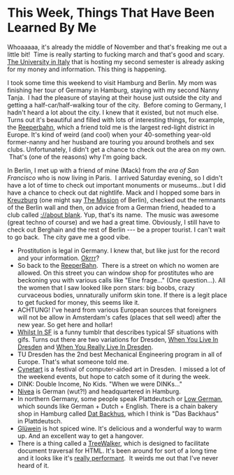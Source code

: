 <!--
slug: this-week-things-that-have-been-learned-by-me
date: Mon Nov 18 2013 09:58:00 GMT-0800 (Pacific Standard Time)
tags: hamburg, berlin, nanny, plattdeutsch, gluwein, dink, reeperbahn, kreuzburg, ://about blank, treewalker, boobs, okrrr
title: This Week, Things That Have Been Learned By Me
id: 67379994511
link: http://blog.mhgbrown.is/post/67379994511/this-week-things-that-have-been-learned-by-me
raw: {"type":"text","blog_name":"mhgbrown-writing","blog":{"name":"mhgbrown-writing","title":"","description":"","url":"http://blog.mhgbrown.is/","uuid":"t:ePEJSJNMnTiNT1c2s-GWmw","updated":1455741575},"id":67379994511,"post_url":"http://blog.mhgbrown.is/post/67379994511/this-week-things-that-have-been-learned-by-me","slug":"this-week-things-that-have-been-learned-by-me","date":"2013-11-18 17:58:00 GMT","timestamp":1384797480,"state":"published","format":"html","reblog_key":"Ovt3uUty","tags":["hamburg","berlin","nanny","plattdeutsch","gluwein","dink","reeperbahn","kreuzburg","://about blank","treewalker","boobs","okrrr"],"short_url":"https://tmblr.co/ZYX4lq_mAH_F","summary":"This Week, Things That Have Been Learned By Me","is_blocks_post_format":false,"recommended_source":null,"recommended_color":null,"note_count":0,"title":"This Week, Things That Have Been Learned By Me","body":"<p>Whoaaaaa, it&rsquo;s already the middle of November and that&rsquo;s freaking me out a little bit!  Time is really starting to fucking march and that&rsquo;s good and scary. <a href=\"http://www.unibz.it/\">The University in Italy</a> that is hosting my second semester is already asking for my money and information. This thing is happening.</p>\n<p>I took some time this weekend to visit Hamburg and Berlin. My mom was finishing her tour of Germany in Hamburg, staying with my second Nanny Tanja.  I had the pleasure of staying at their house just outside the city and getting a half-car/half-walking tour of the city.  Before coming to Germany, I hadn&rsquo;t heard a lot about the city. I knew that it existed, but not much else. Turns out it&rsquo;s beautiful and filled with lots of interesting things, for example, the <a href=\"http://en.wikipedia.org/wiki/Reeperbahn\">Reeperbahn</a>, which a friend told me is the largest red-light district in Europe. It&rsquo;s kind of weird (and cool) when your 40-something year-old former-nanny and her husband are touring you around brothels and sex clubs. Unfortunately, I didn&rsquo;t get a chance to check out the area on my own.  That&rsquo;s (one of the reasons) why I&rsquo;m going back.</p>\n<p>In Berlin, I met up with a friend of mine (Mack) from <em>the era of San Francisco </em>who is now living in Paris.  I arrived Saturday evening, so I didn&rsquo;t have a lot of time to check out important monuments or museums&hellip;but I did have a chance to check out dat nightlife. Mack and I hopped some bars in <a href=\"http://en.wikipedia.org/wiki/Kreuzberg\">Kreuzburg</a> (one might say <a href=\"http://en.wikipedia.org/wiki/Mission_District,_San_Francisco\">The Mission</a> of Berlin), checked out the remnants of the Berlin wall and then, on advice from a German friend, headed to a club called <a href=\"http://aboutparty.net/\">://about blank</a>. Yup, that&rsquo;s its name.  The music was awesome (great techno of course) and we had a great time. Obviously, I still have to check out Berghain and the rest of Berlin — be a proper tourist. I can&rsquo;t wait to go back.  The city gave me a good vibe.</p>\n<ul><li>Prostitution is legal in Germany. I knew that, but like just for the record and your information. <a href=\"http://www.youtube.com/watch?v=qSB-5Nnw9rU\">Okrrr</a>?</li>\n<li>So back to the <a href=\"http://en.wikipedia.org/wiki/Reeperbahn\">ReeperBahn</a>.  There is a street on which no women are allowed. On this street you can window shop for prostitutes who are beckoning you with various calls like &ldquo;Eine frage&hellip;&rdquo; (One question&hellip;). All the women that I saw looked like porn stars: big boobs, crazy curvaceous bodies, unnaturally uniform skin tone. If there is a legit place to get fucked for money, this seems like it.</li>\n<li>ACHTUNG! I&rsquo;ve heard from various European sources that foreigners will not be allow in Amsterdam&rsquo;s cafes (places that sell weed) after the new year. So get here and hollar!</li>\n<li><a href=\"http://whilstinsf.tumblr.com/\">Whilst In SF</a> is a funny tumblr that describes typical SF situations with gifs. Turns out there are two variations for Dresden, <a href=\"http://whenyouliveindresden.tumblr.com/\">When You Live In Dresden</a> and <a href=\"http://whenyoureallyliveindresden.tumblr.com/\">When You Really Live In Dresden</a>.</li>\n<li>TU Dresden has the 2nd best Mechanical Engineering program in all of Europe. That&rsquo;s what someone told me.</li>\n<li><a href=\"http://www.cynetart.de/?l=e\">Cynetart</a> is a festival of computer-aided art in Dresden.  I missed a lot of the weekend events, but hope to catch some of it during the week.</li>\n<li>DINK: Double Income, No Kids. &ldquo;When we were DINKs&hellip;&rdquo;</li>\n<li><a href=\"http://en.wikipedia.org/wiki/Nivea\">Nivea</a> is German (wut?!) and headquartered in Hamburg.</li>\n<li>In northern Germany, some people speak Plattdeutsch or <a href=\"http://en.wikipedia.org/wiki/Low_German\">Low German</a>, which sounds like German + Dutch + English. There is a chain bakery shop in Hamburg called <a href=\"http://www.datbackhus.de/\">Dat Backhus</a>, which I think is &ldquo;Das Backhaus&rdquo; in Plattdeutsch.</li>\n<li><a href=\"http://en.wikipedia.org/wiki/Mulled_wine\">Glüwein</a> is hot spiced wine. It&rsquo;s delicious and a wonderful way to warm up. And an excellent way to get a hangover.</li>\n<li>There is a thing called a <a href=\"https://developer.mozilla.org/en/docs/Web/API/TreeWalker\">TreeWalker</a>, which is designed to facilitate document traversal for HTML. It&rsquo;s been around for sort of a long time and it looks like it&rsquo;s <a href=\"http://stackoverflow.com/questions/2579666/getelementsbytagname-equivalent-for-textnodes\">really performant</a>.  It weirds me out that I&rsquo;ve never heard of it.</li>\n</ul>","reblog":{"comment":"<p><p>Whoaaaaa, it’s already the middle of November and that’s freaking me out a little bit!  Time is really starting to fucking march and that’s good and scary. <a href=\"http://www.unibz.it/\">The University in Italy</a> that is hosting my second semester is already asking for my money and information. This thing is happening.</p>\n<p>I took some time this weekend to visit Hamburg and Berlin. My mom was finishing her tour of Germany in Hamburg, staying with my second Nanny Tanja.  I had the pleasure of staying at their house just outside the city and getting a half-car/half-walking tour of the city.  Before coming to Germany, I hadn’t heard a lot about the city. I knew that it existed, but not much else. Turns out it’s beautiful and filled with lots of interesting things, for example, the <a href=\"http://en.wikipedia.org/wiki/Reeperbahn\">Reeperbahn</a>, which a friend told me is the largest red-light district in Europe. It’s kind of weird (and cool) when your 40-something year-old former-nanny and her husband are touring you around brothels and sex clubs. Unfortunately, I didn’t get a chance to check out the area on my own.  That’s (one of the reasons) why I’m going back.</p>\n<p>In Berlin, I met up with a friend of mine (Mack) from <em>the era of San Francisco </em>who is now living in Paris.  I arrived Saturday evening, so I didn’t have a lot of time to check out important monuments or museums…but I did have a chance to check out dat nightlife. Mack and I hopped some bars in <a href=\"http://en.wikipedia.org/wiki/Kreuzberg\">Kreuzburg</a> (one might say <a href=\"http://en.wikipedia.org/wiki/Mission_District,_San_Francisco\">The Mission</a> of Berlin), checked out the remnants of the Berlin wall and then, on advice from a German friend, headed to a club called <a href=\"http://aboutparty.net/\">://about blank</a>. Yup, that’s its name.  The music was awesome (great techno of course) and we had a great time. Obviously, I still have to check out Berghain and the rest of Berlin — be a proper tourist. I can’t wait to go back.  The city gave me a good vibe.</p>\n<ul><li>Prostitution is legal in Germany. I knew that, but like just for the record and your information. <a href=\"http://www.youtube.com/watch?v=qSB-5Nnw9rU\">Okrrr</a>?</li>\n<li>So back to the <a href=\"http://en.wikipedia.org/wiki/Reeperbahn\">ReeperBahn</a>.  There is a street on which no women are allowed. On this street you can window shop for prostitutes who are beckoning you with various calls like “Eine frage…” (One question…). All the women that I saw looked like porn stars: big boobs, crazy curvaceous bodies, unnaturally uniform skin tone. If there is a legit place to get fucked for money, this seems like it.</li>\n<li>ACHTUNG! I’ve heard from various European sources that foreigners will not be allow in Amsterdam’s cafes (places that sell weed) after the new year. So get here and hollar!</li>\n<li><a href=\"http://whilstinsf.tumblr.com/\">Whilst In SF</a> is a funny tumblr that describes typical SF situations with gifs. Turns out there are two variations for Dresden, <a href=\"http://whenyouliveindresden.tumblr.com/\">When You Live In Dresden</a> and <a href=\"http://whenyoureallyliveindresden.tumblr.com/\">When You Really Live In Dresden</a>.</li>\n<li>TU Dresden has the 2nd best Mechanical Engineering program in all of Europe. That’s what someone told me.</li>\n<li><a href=\"http://www.cynetart.de/?l=e\">Cynetart</a> is a festival of computer-aided art in Dresden.  I missed a lot of the weekend events, but hope to catch some of it during the week.</li>\n<li>DINK: Double Income, No Kids. “When we were DINKs…”</li>\n<li><a href=\"http://en.wikipedia.org/wiki/Nivea\">Nivea</a> is German (wut?!) and headquartered in Hamburg.</li>\n<li>In northern Germany, some people speak Plattdeutsch or <a href=\"http://en.wikipedia.org/wiki/Low_German\">Low German</a>, which sounds like German + Dutch + English. There is a chain bakery shop in Hamburg called <a href=\"http://www.datbackhus.de/\">Dat Backhus</a>, which I think is “Das Backhaus” in Plattdeutsch.</li>\n<li><a href=\"http://en.wikipedia.org/wiki/Mulled_wine\">Glüwein</a> is hot spiced wine. It’s delicious and a wonderful way to warm up. And an excellent way to get a hangover.</li>\n<li>There is a thing called a <a href=\"https://developer.mozilla.org/en/docs/Web/API/TreeWalker\">TreeWalker</a>, which is designed to facilitate document traversal for HTML. It’s been around for sort of a long time and it looks like it’s <a href=\"http://stackoverflow.com/questions/2579666/getelementsbytagname-equivalent-for-textnodes\">really performant</a>.  It weirds me out that I’ve never heard of it.</li>\n</ul></p>","tree_html":""},"trail":[{"blog":{"name":"mhgbrown-writing","active":true,"theme":{"header_full_width":2448,"header_full_height":3264,"header_focus_width":2048,"header_focus_height":1152,"avatar_shape":"circle","background_color":"#FAFAFA","body_font":"Helvetica Neue","header_bounds":"997,2351,2266,96","header_image":"https://static.tumblr.com/4b23ec7fb988076e81306480748de0b1/aqgwfuh/OUkncja1l/tumblr_static_5q6zyxvvxkco0k440g4kokosg.jpg","header_image_focused":"https://static.tumblr.com/4b23ec7fb988076e81306480748de0b1/aqgwfuh/SPuncja1u/tumblr_static_tumblr_static_5q6zyxvvxkco0k440g4kokosg_focused_v3.jpg","header_image_scaled":"https://static.tumblr.com/4b23ec7fb988076e81306480748de0b1/aqgwfuh/OUkncja1l/tumblr_static_5q6zyxvvxkco0k440g4kokosg_2048_v2.jpg","header_stretch":true,"link_color":"#529ECC","show_avatar":true,"show_description":true,"show_header_image":true,"show_title":true,"title_color":"#444444","title_font":"Gibson","title_font_weight":"bold"},"share_likes":false,"share_following":false,"can_be_followed":true},"post":{"id":"67379994511"},"content_raw":"<p><p>Whoaaaaa, it’s already the middle of November and that’s freaking me out a little bit!  Time is really starting to fucking march and that’s good and scary. <a href=\"http://www.unibz.it/\">The University in Italy</a> that is hosting my second semester is already asking for my money and information. This thing is happening.</p>\n<p>I took some time this weekend to visit Hamburg and Berlin. My mom was finishing her tour of Germany in Hamburg, staying with my second Nanny Tanja.  I had the pleasure of staying at their house just outside the city and getting a half-car/half-walking tour of the city.  Before coming to Germany, I hadn’t heard a lot about the city. I knew that it existed, but not much else. Turns out it’s beautiful and filled with lots of interesting things, for example, the <a href=\"http://en.wikipedia.org/wiki/Reeperbahn\">Reeperbahn</a>, which a friend told me is the largest red-light district in Europe. It’s kind of weird (and cool) when your 40-something year-old former-nanny and her husband are touring you around brothels and sex clubs. Unfortunately, I didn’t get a chance to check out the area on my own.  That’s (one of the reasons) why I’m going back.</p>\n<p>In Berlin, I met up with a friend of mine (Mack) from <em>the era of San Francisco </em>who is now living in Paris.  I arrived Saturday evening, so I didn’t have a lot of time to check out important monuments or museums…but I did have a chance to check out dat nightlife. Mack and I hopped some bars in <a href=\"http://en.wikipedia.org/wiki/Kreuzberg\">Kreuzburg</a> (one might say <a href=\"http://en.wikipedia.org/wiki/Mission_District,_San_Francisco\">The Mission</a> of Berlin), checked out the remnants of the Berlin wall and then, on advice from a German friend, headed to a club called <a href=\"http://aboutparty.net/\">://about blank</a>. Yup, that’s its name.  The music was awesome (great techno of course) and we had a great time. Obviously, I still have to check out Berghain and the rest of Berlin — be a proper tourist. I can’t wait to go back.  The city gave me a good vibe.</p>\n<ul><li>Prostitution is legal in Germany. I knew that, but like just for the record and your information. <a href=\"http://www.youtube.com/watch?v=qSB-5Nnw9rU\">Okrrr</a>?</li>\n<li>So back to the <a href=\"http://en.wikipedia.org/wiki/Reeperbahn\">ReeperBahn</a>.  There is a street on which no women are allowed. On this street you can window shop for prostitutes who are beckoning you with various calls like “Eine frage…” (One question…). All the women that I saw looked like porn stars: big boobs, crazy curvaceous bodies, unnaturally uniform skin tone. If there is a legit place to get fucked for money, this seems like it.</li>\n<li>ACHTUNG! I’ve heard from various European sources that foreigners will not be allow in Amsterdam’s cafes (places that sell weed) after the new year. So get here and hollar!</li>\n<li><a href=\"http://whilstinsf.tumblr.com/\">Whilst In SF</a> is a funny tumblr that describes typical SF situations with gifs. Turns out there are two variations for Dresden, <a href=\"http://whenyouliveindresden.tumblr.com/\">When You Live In Dresden</a> and <a href=\"http://whenyoureallyliveindresden.tumblr.com/\">When You Really Live In Dresden</a>.</li>\n<li>TU Dresden has the 2nd best Mechanical Engineering program in all of Europe. That’s what someone told me.</li>\n<li><a href=\"http://www.cynetart.de/?l=e\">Cynetart</a> is a festival of computer-aided art in Dresden.  I missed a lot of the weekend events, but hope to catch some of it during the week.</li>\n<li>DINK: Double Income, No Kids. “When we were DINKs…”</li>\n<li><a href=\"http://en.wikipedia.org/wiki/Nivea\">Nivea</a> is German (wut?!) and headquartered in Hamburg.</li>\n<li>In northern Germany, some people speak Plattdeutsch or <a href=\"http://en.wikipedia.org/wiki/Low_German\">Low German</a>, which sounds like German + Dutch + English. There is a chain bakery shop in Hamburg called <a href=\"http://www.datbackhus.de/\">Dat Backhus</a>, which I think is “Das Backhaus” in Plattdeutsch.</li>\n<li><a href=\"http://en.wikipedia.org/wiki/Mulled_wine\">Glüwein</a> is hot spiced wine. It’s delicious and a wonderful way to warm up. And an excellent way to get a hangover.</li>\n<li>There is a thing called a <a href=\"https://developer.mozilla.org/en/docs/Web/API/TreeWalker\">TreeWalker</a>, which is designed to facilitate document traversal for HTML. It’s been around for sort of a long time and it looks like it’s <a href=\"http://stackoverflow.com/questions/2579666/getelementsbytagname-equivalent-for-textnodes\">really performant</a>.  It weirds me out that I’ve never heard of it.</li>\n</ul></p>","content":"<p><p>Whoaaaaa, it&rsquo;s already the middle of November and that&rsquo;s freaking me out a little bit! &nbsp;Time is really starting to fucking march and that&rsquo;s good and scary. <a href=\"http://www.unibz.it/\">The University in Italy</a> that is hosting my second semester is already asking for my money and information. This thing is happening.</p>\n<p>I took some time this weekend to visit Hamburg and Berlin. My mom was finishing her tour of Germany in Hamburg, staying with my second Nanny Tanja. &nbsp;I had the pleasure of staying at their house just outside the city and getting a half-car/half-walking tour of the city. &nbsp;Before coming to Germany, I hadn&rsquo;t heard a lot about the city. I knew that it existed, but not much else. Turns out it&rsquo;s beautiful and filled with lots of interesting things, for example, the <a href=\"http://en.wikipedia.org/wiki/Reeperbahn\">Reeperbahn</a>, which a friend told me is the largest red-light district in Europe. It&rsquo;s kind of weird (and cool) when your 40-something year-old former-nanny and her husband are touring you around brothels and sex clubs. Unfortunately, I didn&rsquo;t get a chance to check out the area on my own. &nbsp;That&rsquo;s (one of the reasons) why I&rsquo;m going back.</p>\n<p>In Berlin, I met up with a friend of mine (Mack) from <em>the era of San Francisco </em>who is now living in Paris. &nbsp;I arrived Saturday evening, so I didn&rsquo;t have a lot of time to check out important monuments or museums&hellip;but I did have a chance to check out dat nightlife. Mack and I hopped some bars in <a href=\"http://en.wikipedia.org/wiki/Kreuzberg\">Kreuzburg</a>&nbsp;(one might say <a href=\"http://en.wikipedia.org/wiki/Mission_District,_San_Francisco\">The Mission</a> of Berlin), checked out the remnants of the Berlin wall and then, on advice from a German friend, headed to a club called <a href=\"http://aboutparty.net/\">://about blank</a>. Yup, that&rsquo;s its name. &nbsp;The music was awesome (great techno of course) and we had a great time. Obviously, I still have to check out Berghain and the rest of Berlin &mdash; be a proper tourist. I can&rsquo;t wait to go back. &nbsp;The city gave me a good vibe.</p>\n<ul><li>Prostitution is legal in Germany. I knew that, but like just for the record and your information. <a href=\"http://www.youtube.com/watch?v=qSB-5Nnw9rU\">Okrrr</a>?</li>\n<li>So back to the <a href=\"http://en.wikipedia.org/wiki/Reeperbahn\">ReeperBahn</a>. &nbsp;There is a street on which no women are allowed. On this street you can window shop for prostitutes who are beckoning you with various calls like &ldquo;Eine frage&hellip;&rdquo; (One question&hellip;). All the women that I saw looked like porn stars: big boobs, crazy curvaceous bodies, unnaturally uniform skin tone. If there is a legit place to get fucked for money, this seems like it.</li>\n<li>ACHTUNG! I&rsquo;ve heard from various European sources that foreigners will not be allow in Amsterdam&rsquo;s cafes (places that sell weed) after the new year. So get here and hollar!</li>\n<li><a href=\"http://whilstinsf.tumblr.com/\">Whilst In SF</a> is a funny tumblr that describes typical SF situations with gifs. Turns out there are two variations for Dresden,&nbsp;<a href=\"http://whenyouliveindresden.tumblr.com/\">When You Live In Dresden</a> and <a href=\"http://whenyoureallyliveindresden.tumblr.com/\">When You Really Live In Dresden</a>.</li>\n<li>TU Dresden has the 2nd best Mechanical Engineering program in all of Europe. That&rsquo;s what someone told me.</li>\n<li><a href=\"http://www.cynetart.de/?l=e\">Cynetart</a>&nbsp;is a festival of computer-aided art in Dresden. &nbsp;I missed a lot of the weekend events, but hope to catch some of it during the week.</li>\n<li>DINK: Double Income, No Kids. &ldquo;When we were DINKs&hellip;&rdquo;</li>\n<li><a href=\"http://en.wikipedia.org/wiki/Nivea\">Nivea</a> is German (wut?!) and headquartered in Hamburg.</li>\n<li>In northern Germany, some people speak Plattdeutsch or <a href=\"http://en.wikipedia.org/wiki/Low_German\">Low German</a>, which sounds like German + Dutch + English. There is a chain bakery shop in Hamburg called <a href=\"http://www.datbackhus.de/\">Dat Backhus</a>, which I think is &ldquo;Das Backhaus&rdquo; in&nbsp;Plattdeutsch.</li>\n<li><a href=\"http://en.wikipedia.org/wiki/Mulled_wine\">Gl&uuml;wein</a>&nbsp;is hot spiced wine. It&rsquo;s delicious and a wonderful way to warm up. And an excellent way to get a hangover.</li>\n<li>There is a thing called a <a href=\"https://developer.mozilla.org/en/docs/Web/API/TreeWalker\">TreeWalker</a>, which is designed to facilitate document traversal for HTML. It&rsquo;s been around for sort of a long time and it looks like it&rsquo;s <a href=\"http://stackoverflow.com/questions/2579666/getelementsbytagname-equivalent-for-textnodes\">really performant</a>. &nbsp;It weirds me out that I&rsquo;ve never heard of it.</li>\n</ul></p>","is_current_item":true,"is_root_item":true}],"can_like":false,"can_reblog":false,"can_send_in_message":true,"can_reply":false,"display_avatar":true}
publish: 2013-11-018
-->


This Week, Things That Have Been Learned By Me
==============================================

Whoaaaaa, it's already the middle of November and that's freaking me out
a little bit!  Time is really starting to fucking march and that's good
and scary. [The University in Italy](http://www.unibz.it/) that is
hosting my second semester is already asking for my money and
information. This thing is happening.

I took some time this weekend to visit Hamburg and Berlin. My mom was
finishing her tour of Germany in Hamburg, staying with my second Nanny
Tanja.  I had the pleasure of staying at their house just outside the
city and getting a half-car/half-walking tour of the city.  Before
coming to Germany, I hadn't heard a lot about the city. I knew that it
existed, but not much else. Turns out it's beautiful and filled with
lots of interesting things, for example, the
[Reeperbahn](http://en.wikipedia.org/wiki/Reeperbahn), which a friend
told me is the largest red-light district in Europe. It's kind of weird
(and cool) when your 40-something year-old former-nanny and her husband
are touring you around brothels and sex clubs. Unfortunately, I didn't
get a chance to check out the area on my own.  That's (one of the
reasons) why I'm going back.

In Berlin, I met up with a friend of mine (Mack) from *the era of San
Francisco* who is now living in Paris.  I arrived Saturday evening, so I
didn't have a lot of time to check out important monuments or
museums...but I did have a chance to check out dat nightlife. Mack and I
hopped some bars in
[Kreuzburg](http://en.wikipedia.org/wiki/Kreuzberg) (one might say [The
Mission](http://en.wikipedia.org/wiki/Mission_District,_San_Francisco)
of Berlin), checked out the remnants of the Berlin wall and then, on
advice from a German friend, headed to a club called [://about
blank](http://aboutparty.net/). Yup, that's its name.  The music was
awesome (great techno of course) and we had a great time. Obviously, I
still have to check out Berghain and the rest of Berlin --- be a proper
tourist. I can't wait to go back.  The city gave me a good vibe.

-   Prostitution is legal in Germany. I knew that, but like just for the
    record and your information.
    [Okrrr](http://www.youtube.com/watch?v=qSB-5Nnw9rU)?
-   So back to the
    [ReeperBahn](http://en.wikipedia.org/wiki/Reeperbahn).  There is a
    street on which no women are allowed. On this street you can window
    shop for prostitutes who are beckoning you with various calls like
    "Eine frage..." (One question...). All the women that I saw looked
    like porn stars: big boobs, crazy curvaceous bodies, unnaturally
    uniform skin tone. If there is a legit place to get fucked for
    money, this seems like it.
-   ACHTUNG! I've heard from various European sources that foreigners
    will not be allow in Amsterdam's cafes (places that sell weed) after
    the new year. So get here and hollar!
-   [Whilst In SF](http://whilstinsf.tumblr.com/) is a funny tumblr that
    describes typical SF situations with gifs. Turns out there are two
    variations for Dresden, [When You Live In
    Dresden](http://whenyouliveindresden.tumblr.com/) and [When You
    Really Live In
    Dresden](http://whenyoureallyliveindresden.tumblr.com/).
-   TU Dresden has the 2nd best Mechanical Engineering program in all of
    Europe. That's what someone told me.
-   [Cynetart](http://www.cynetart.de/?l=e) is a festival of
    computer-aided art in Dresden.  I missed a lot of the weekend
    events, but hope to catch some of it during the week.
-   DINK: Double Income, No Kids. "When we were DINKs..."
-   [Nivea](http://en.wikipedia.org/wiki/Nivea) is German (wut?!) and
    headquartered in Hamburg.
-   In northern Germany, some people speak Plattdeutsch or [Low
    German](http://en.wikipedia.org/wiki/Low_German), which sounds like
    German + Dutch + English. There is a chain bakery shop in Hamburg
    called [Dat Backhus](http://www.datbackhus.de/), which I think is
    "Das Backhaus" in Plattdeutsch.
-   [Glüwein](http://en.wikipedia.org/wiki/Mulled_wine) is hot spiced
    wine. It's delicious and a wonderful way to warm up. And an
    excellent way to get a hangover.
-   There is a thing called a
    [TreeWalker](https://developer.mozilla.org/en/docs/Web/API/TreeWalker),
    which is designed to facilitate document traversal for HTML. It's
    been around for sort of a long time and it looks like it's [really
    performant](http://stackoverflow.com/questions/2579666/getelementsbytagname-equivalent-for-textnodes).
     It weirds me out that I've never heard of it.

